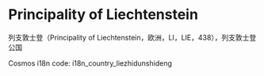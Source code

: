 # Principality of Liechtenstein

列支敦士登（Principality of Liechtenstein，欧洲，LI，LIE，438），列支敦士登公国

Cosmos i18n code: i18n_country_liezhidunshideng